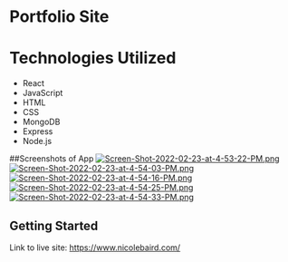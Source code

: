 # Portfolio Site 

# Technologies Utilized
- React
- JavaScript
- HTML
- CSS
- MongoDB
- Express
- Node.js

##Screenshots of App
[![Screen-Shot-2022-02-23-at-4-53-22-PM.png](https://i.postimg.cc/LsP1GfTc/Screen-Shot-2022-02-23-at-4-53-22-PM.png)](https://postimg.cc/hJSvdXNs)
[![Screen-Shot-2022-02-23-at-4-54-03-PM.png](https://i.postimg.cc/KvYgxCfr/Screen-Shot-2022-02-23-at-4-54-03-PM.png)](https://postimg.cc/c6VJc9Vr)
[![Screen-Shot-2022-02-23-at-4-54-16-PM.png](https://i.postimg.cc/6qM2ChWv/Screen-Shot-2022-02-23-at-4-54-16-PM.png)](https://postimg.cc/XByYbdyj)
[![Screen-Shot-2022-02-23-at-4-54-25-PM.png](https://i.postimg.cc/RFQnZB2G/Screen-Shot-2022-02-23-at-4-54-25-PM.png)](https://postimg.cc/YG0SdJrm)
[![Screen-Shot-2022-02-23-at-4-54-33-PM.png](https://i.postimg.cc/MZ5Qkz7p/Screen-Shot-2022-02-23-at-4-54-33-PM.png)](https://postimg.cc/6T73nJbk)

## Getting Started
Link to live site: https://www.nicolebaird.com/
